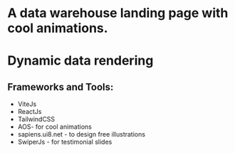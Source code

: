 # A data warehouse landing page with cool animations.

# Dynamic data rendering

## Frameworks and Tools:

- ViteJs
- ReactJs
- TailwindCSS
- AOS- for cool animations
- sapiens.ui8.net - to design free illustrations
- SwiperJs - for testimonial slides
